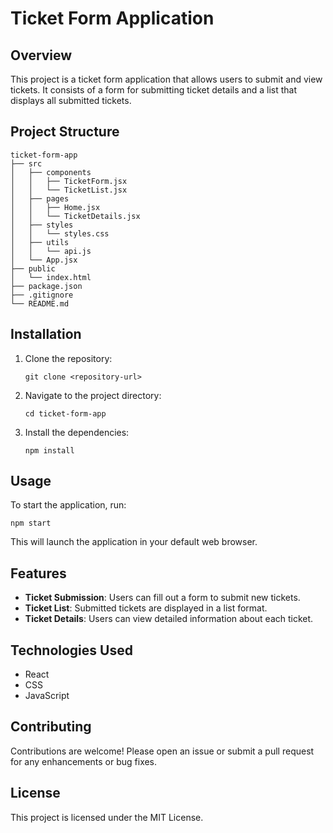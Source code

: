 # Ticket Form Application

## Overview
This project is a ticket form application that allows users to submit and view tickets. It consists of a form for submitting ticket details and a list that displays all submitted tickets.

## Project Structure
```
ticket-form-app
├── src
│   ├── components
│   │   ├── TicketForm.jsx
│   │   └── TicketList.jsx
│   ├── pages
│   │   ├── Home.jsx
│   │   └── TicketDetails.jsx
│   ├── styles
│   │   └── styles.css
│   ├── utils
│   │   └── api.js
│   └── App.jsx
├── public
│   └── index.html
├── package.json
├── .gitignore
└── README.md
```

## Installation
1. Clone the repository:
   ```
   git clone <repository-url>
   ```
2. Navigate to the project directory:
   ```
   cd ticket-form-app
   ```
3. Install the dependencies:
   ```
   npm install
   ```

## Usage
To start the application, run:
```
npm start
```
This will launch the application in your default web browser.

## Features
- **Ticket Submission**: Users can fill out a form to submit new tickets.
- **Ticket List**: Submitted tickets are displayed in a list format.
- **Ticket Details**: Users can view detailed information about each ticket.

## Technologies Used
- React
- CSS
- JavaScript

## Contributing
Contributions are welcome! Please open an issue or submit a pull request for any enhancements or bug fixes.

## License
This project is licensed under the MIT License.